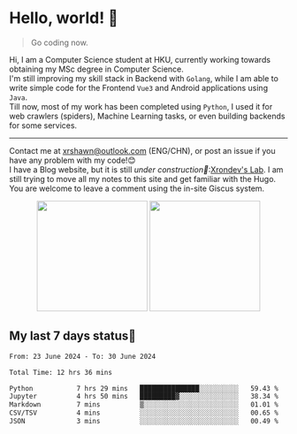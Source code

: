 # Hello, world! 🥰
> Go coding now.
  
Hi, I am a Computer Science student at HKU, currently working towards obtaining my MSc degree in Computer Science.  
I'm still improving my skill stack in Backend with `Golang`, while I am able to write simple code for the Frontend `Vue3` and Android applications using `Java`.  
Till now, most of my work has been completed using `Python`, I used it for web crawlers (spiders), Machine Learning tasks, or even building backends for some services.

-------
Contact me at xrshawn@outlook.com (ENG/CHN), or post an issue if you have any problem with my code!😊  
I have a Blog website, but it is still *under construction🚧*:[Xrondev's Lab](http://lab.xrondev.top/). I am still trying to move all my notes to this site and get familiar with the Hugo. You are welcome to leave a comment using the in-site Giscus system.  


<div align="center">
<div><img src="https://github-readme-stats.vercel.app/api?username=Xrondev&count_private=true" height="200px"/> <img src="https://github-readme-stats.vercel.app/api/top-langs/?username=Xrondev" height="200px"/></div>
</div>
<div align="center"></div>  

## My last 7 days status🧐

<!--START_SECTION:waka-->

```txt
From: 23 June 2024 - To: 30 June 2024

Total Time: 12 hrs 36 mins

Python           7 hrs 29 mins   ███████████████░░░░░░░░░░   59.43 %
Jupyter          4 hrs 50 mins   █████████▓░░░░░░░░░░░░░░░   38.34 %
Markdown         7 mins          ▒░░░░░░░░░░░░░░░░░░░░░░░░   01.01 %
CSV/TSV          4 mins          ░░░░░░░░░░░░░░░░░░░░░░░░░   00.65 %
JSON             3 mins          ░░░░░░░░░░░░░░░░░░░░░░░░░   00.49 %
```

<!--END_SECTION:waka-->
